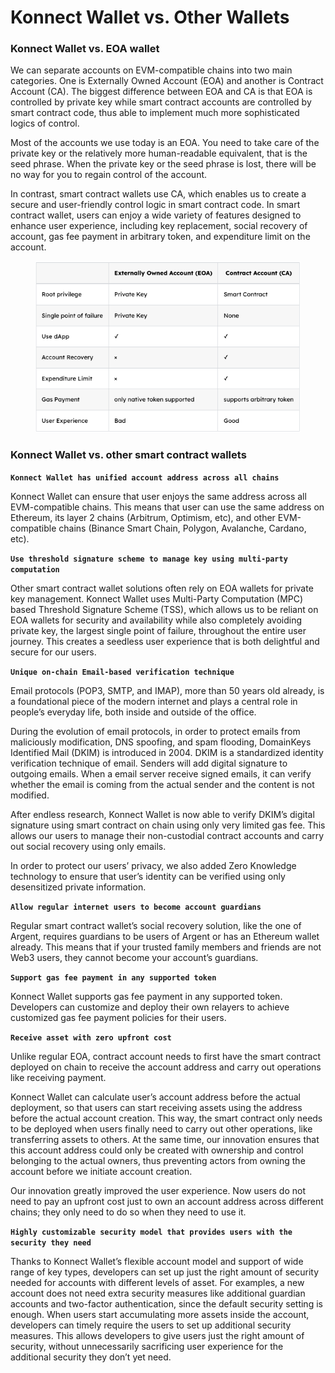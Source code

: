 # Konnect Wallet vs. Other Wallets

### Konnect Wallet vs. EOA wallet

We can separate accounts on EVM-compatible chains into two main categories. One is Externally Owned Account (EOA) and another is Contract Account (CA). The biggest difference between EOA and CA is that EOA is controlled by private key while smart contract accounts are controlled by smart contract code, thus able to implement much more sophisticated logics of control.

Most of the accounts we use today is an EOA. You need to take care of the private key or the relatively more human-readable equivalent, that is the seed phrase. When the private key or the seed phrase is lost, there will be no way for you to regain control of the account.

In contrast, smart contract wallets use CA, which enables us to create a secure and user-friendly control logic in smart contract code. In smart contract wallet, users can enjoy a wide variety of features designed to enhance user experience, including key replacement, social recovery of account, gas fee payment in arbitrary token, and expenditure limit on the account.

<figure><img src="../../.gitbook/assets/3.png" alt=""><figcaption></figcaption></figure>

### Konnect Wallet vs. other smart contract wallets

**`Konnect Wallet has unified account address across all chains`**

Konnect Wallet can ensure that user enjoys the same address across all EVM-compatible chains. This means that user can use the same address on Ethereum, its layer 2 chains (Arbitrum, Optimism, etc), and other EVM-compatible chains (Binance Smart Chain, Polygon, Avalanche, Cardano, etc).

**`Use threshold signature scheme to manage key using multi-party computation`**

Other smart contract wallet solutions often rely on EOA wallets for private key management. Konnect Wallet uses Multi-Party Computation (MPC) based Threshold Signature Scheme (TSS), which allows us to be reliant on EOA wallets for security and availability while also completely avoiding private key, the largest single point of failure, throughout the entire user journey. This creates a seedless user experience that is both delightful and secure for our users.

**`Unique on-chain Email-based verification technique`**

Email protocols (POP3, SMTP, and IMAP), more than 50 years old already, is a foundational piece of the modern internet and plays a central role in people’s everyday life, both inside and outside of the office.

During the evolution of email protocols, in order to protect emails from maliciously modification, DNS spoofing, and spam flooding, DomainKeys Identified Mail (DKIM) is introduced in 2004. DKIM is a standardized identity verification technique of email. Senders will add digital signature to outgoing emails. When a email server receive signed emails, it can verify whether the email is coming from the actual sender and the content is not modified.

After endless research, Konnect Wallet is now able to verify DKIM’s digital signature using smart contract on chain using only very limited gas fee. This allows our users to manage their non-custodial contract accounts and carry out social recovery using only emails.

In order to protect our users’ privacy, we also added Zero Knowledge technology to ensure that user’s identity can be verified using only desensitized private information.

**`Allow regular internet users to become account guardians`**

Regular smart contract wallet’s social recovery solution, like the one of Argent, requires guardians to be users of Argent or has an Ethereum wallet already. This means that if your trusted family members and friends are not Web3 users, they cannot become your account’s guardians.

**`Support gas fee payment in any supported token`**

Konnect Wallet supports gas fee payment in any supported token. Developers can customize and deploy their own relayers to achieve customized gas fee payment policies for their users.

**`Receive asset with zero upfront cost`**

Unlike regular EOA, contract account needs to first have the smart contract deployed on chain to receive the account address and carry out operations like receiving payment.

Konnect Wallet can calculate user’s account address before the actual deployment, so that users can start receiving assets using the address before the actual account creation. This way, the smart contract only needs to be deployed when users finally need to carry out other operations, like transferring assets to others. At the same time, our innovation ensures that this account address could only be created with ownership and control belonging to the actual owners, thus preventing actors from owning the account before we initiate account creation.

Our innovation greatly improved the user experience. Now users do not need to pay an upfront cost just to own an account address across different chains; they only need to do so when they need to use it.

**`Highly customizable security model that provides users with the security they need`**

Thanks to Konnect Wallet’s flexible account model and support of wide range of key types, developers can set up just the right amount of security needed for accounts with different levels of asset. For examples, a new account does not need extra security measures like additional guardian accounts and two-factor authentication, since the default security setting is enough. When users start accumulating more assets inside the account, developers can timely require the users to set up additional security measures. This allows developers to give users just the right amount of security, without unnecessarily sacrificing user experience for the additional security they don’t yet need.
